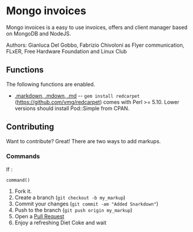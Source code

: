 Mongo invoices
=============

Mongo invoices is a easy to use invoices, offers and client manager based on MongoDB and NodeJS.

Authors: Gianluca Del Gobbo, Fabrizio Chivoloni as Flyer communication, FLxER, Free Hardware Foundation and Linux Club

Functions
-------

The following functions are enabled.

* [.markdown, .mdown, .md](http://daringfireball.net/projects/markdown/) -- `gem install redcarpet` (https://github.com/vmg/redcarpet)
  comes with Perl >= 5.10. Lower versions should install Pod::Simple from CPAN.


Contributing
------------

Want to contribute? Great! There are two ways to add markups.


### Commands

If :

    command()


1. Fork it.
2. Create a branch (`git checkout -b my_markup`)
3. Commit your changes (`git commit -am "Added Snarkdown"`)
4. Push to the branch (`git push origin my_markup`)
5. Open a [Pull Request][1]
6. Enjoy a refreshing Diet Coke and wait


[1]: https://github.com/gianlucadelgobbo/mongo-invoices
